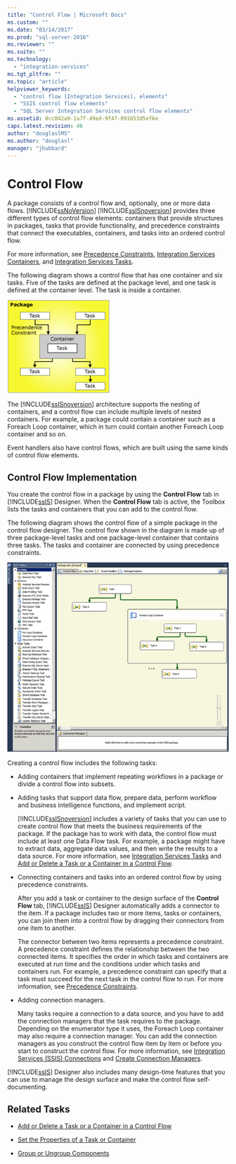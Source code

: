 ```yaml
---
title: "Control Flow | Microsoft Docs"
ms.custom: ""
ms.date: "03/14/2017"
ms.prod: "sql-server-2016"
ms.reviewer: ""
ms.suite: ""
ms.technology: 
  - "integration-services"
ms.tgt_pltfrm: ""
ms.topic: "article"
helpviewer_keywords: 
  - "control flow [Integration Services], elements"
  - "SSIS control flow elements"
  - "SQL Server Integration Services control flow elements"
ms.assetid: 0cc042a9-1a7f-49ed-9f47-091653d5ef6e
caps.latest.revision: 46
author: "douglaslMS"
ms.author: "douglasl"
manager: "jhubbard"
---
```

# Control Flow
  A package consists of a control flow and, optionally, one or more data flows. [!INCLUDE[ssNoVersion](../../includes/ssnoversion-md.md)] [!INCLUDE[ssISnoversion](../../includes/ssisnoversion-md.md)] provides three different types of control flow elements: containers that provide structures in packages, tasks that provide functionality, and precedence constraints that connect the executables, containers, and tasks into an ordered control flow.  
  
 For more information, see [Precedence Constraints](../../integration-services/control-flow/precedence-constraints.md), [Integration Services Containers](../../integration-services/control-flow/integration-services-containers.md), and [Integration Services Tasks](../../integration-services/control-flow/integration-services-tasks.md).  
  
 The following diagram shows a control flow that has one container and six tasks. Five of the tasks are defined at the package level, and one task is defined at the container level. The task is inside a container.  
  
 ![Control flow with six tasks and a container](../../integration-services/control-flow/media/ssis-controlflowelmt.gif "Control flow with six tasks and a container")  
  
 The [!INCLUDE[ssISnoversion](../../includes/ssisnoversion-md.md)] architecture supports the nesting of containers, and a control flow can include multiple levels of nested containers. For example, a package could contain a container such as a Foreach Loop container, which in turn could contain another Foreach Loop container and so on.  
  
 Event handlers also have control flows, which are built using the same kinds of control flow elements.  
  
## Control Flow Implementation  
 You create the control flow in a package by using the **Control Flow** tab in [!INCLUDE[ssIS](../../includes/ssis-md.md)] Designer. When the **Control Flow** tab is active, the Toolbox lists the tasks and containers that you can add to the control flow.  
  
 The following diagram shows the control flow of a simple package in the control flow designer. The control flow shown in the diagram is made up of three package-level tasks and one package-level container that contains three tasks. The tasks and container are connected by using precedence constraints.  
  
 ![Screenshot of control flow designer with package](../../integration-services/connection-manager/media/samplecontrolflow.gif "Screenshot of control flow designer with package")  
  
 Creating a control flow includes the following tasks:  
  
-   Adding containers that implement repeating workflows in a package or divide a control flow into subsets.  
  
-   Adding tasks that support data flow, prepare data, perform workflow and business intelligence functions, and implement script.  
  
     [!INCLUDE[ssISnoversion](../../includes/ssisnoversion-md.md)] includes a variety of tasks that you can use to create control flow that meets the business requirements of the package. If the package has to work with data, the control flow must include at least one Data Flow task. For example, a package might have to extract data, aggregate data values, and then write the results to a data source.  For more information, see [Integration Services Tasks](../../integration-services/control-flow/integration-services-tasks.md) and [Add or Delete a Task or a Container in a Control Flow](../../integration-services/control-flow/add-or-delete-a-task-or-a-container-in-a-control-flow.md).  
  
-   Connecting containers and tasks into an ordered control flow by using precedence constraints.  
  
     After you add a task or container to the design surface of the **Control Flow** tab, [!INCLUDE[ssIS](../../includes/ssis-md.md)] Designer automatically adds a connector to the item. If a package includes two or more items, tasks or containers, you can join them into a control flow by dragging their connectors from one item to another.  
  
     The connector between two items represents a precedence constraint. A precedence constraint defines the relationship between the two connected items. It specifies the order in which tasks and containers are executed at run time and the conditions under which tasks and containers run. For example, a precedence constraint can specify that a task must succeed for the next task in the control flow to run. For more information, see [Precedence Constraints](../../integration-services/control-flow/precedence-constraints.md).  
  
-   Adding connection managers.  
  
     Many tasks require a connection to a data source, and you have to add the connection managers that the task requires to the package. Depending on the enumerator type it uses, the Foreach Loop container may also require a connection manager. You can add the connection managers as you construct the control flow item by item or before you start to construct the control flow. For more information, see [Integration Services &#40;SSIS&#41; Connections](../../integration-services/connection-manager/integration-services-ssis-connections.md) and [Create Connection Managers](http://msdn.microsoft.com/library/6ca317b8-0061-4d9d-b830-ee8c21268345).  
  
 [!INCLUDE[ssIS](../../includes/ssis-md.md)] Designer also includes many design-time features that you can use to manage the design surface and make the control flow self-documenting.  
  
## Related Tasks  
  
-   [Add or Delete a Task or a Container in a Control Flow](../../integration-services/control-flow/add-or-delete-a-task-or-a-container-in-a-control-flow.md)  
  
-   [Set the Properties of a Task or Container](http://msdn.microsoft.com/library/52d47ca4-fb8c-493d-8b2b-48bb269f859b)  
  
-   [Group or Ungroup Components](../../integration-services/group-or-ungroup-components.md)  
  
  